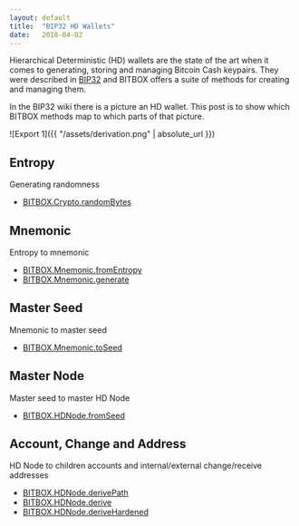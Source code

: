 ```yaml
---
layout: default
title:  "BIP32 HD Wallets"
date:   2018-04-02
---
```


Hierarchical Deterministic (HD) wallets are the state of the art when it comes to generating, storing and managing Bitcoin Cash keypairs. They were described in [BIP32](https://github.com/bitcoin/bips/blob/master/bip-0032.mediawiki) and BITBOX offers a suite of methods for creating and managing them.

In the BIP32 wiki there is a picture an HD wallet. This post is to show which BITBOX methods map to which parts of that picture.

![Export 1]({{ "/assets/derivation.png" | absolute_url }})

## Entropy

Generating randomness

* [BITBOX.Crypto.randomBytes](https://www.bitbox.earth/bitboxcli/crypto#randomBytes)

## Mnemonic

Entropy to mnemonic

* [BITBOX.Mnemonic.fromEntropy](https://www.bitbox.earth/bitboxcli/mnemonic#fromEntropy)
* [BITBOX.Mnemonic.generate](https://www.bitbox.earth/bitboxcli/mnemonic#generate)

## Master Seed

Mnemonic to master seed

* [BITBOX.Mnemonic.toSeed](https://www.bitbox.earth/bitboxcli/mnemonic#toSeed)

## Master Node

Master seed to master HD Node

* [BITBOX.HDNode.fromSeed](https://www.bitbox.earth/bitboxcli/hdnode#fromSeed)

## Account, Change and Address

HD Node to children accounts and internal/external change/receive addresses

* [BITBOX.HDNode.derivePath](https://www.bitbox.earth/bitboxcli/hdnode#derivePath)
* [BITBOX.HDNode.derive](https://www.bitbox.earth/bitboxcli/hdnode#derive)
* [BITBOX.HDNode.deriveHardened](https://www.bitbox.earth/bitboxcli/hdnode#deriveHardened)
